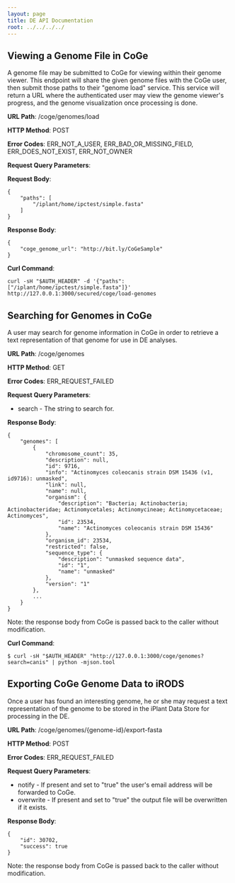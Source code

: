 ```yaml
---
layout: page
title: DE API Documentation
root: ../../../../
---
```


Viewing a Genome File in CoGe
-----------------------------

A genome file may be submitted to CoGe for viewing within their genome viewer. This endpoint will share the given genome files with the CoGe user, then submit those paths to their "genome load" service. This service will return a URL where the authenticated user may view the genome viewer's progress, and the genome visualization once processing is done.

__URL Path__: /coge/genomes/load

__HTTP Method__: POST

__Error Codes__: ERR_NOT_A_USER, ERR_BAD_OR_MISSING_FIELD, ERR_DOES_NOT_EXIST, ERR_NOT_OWNER

__Request Query Parameters__:

__Request Body__:

    {
        "paths": [
            "/iplant/home/ipctest/simple.fasta"
        ]
    }

__Response Body__:

    {
        "coge_genome_url": "http://bit.ly/CoGeSample"
    }

__Curl Command__:

    curl -sH "$AUTH_HEADER" -d '{"paths":["/iplant/home/ipctest/simple.fasta"]}' http://127.0.0.1:3000/secured/coge/load-genomes

Searching for Genomes in CoGe
-----------------------------

A user may search for genome information in CoGe in order to retrieve a text representation of that genome for use in DE analyses.

__URL Path__: /coge/genomes

__HTTP Method__: GET

__Error Codes__: ERR_REQUEST_FAILED

__Request Query Parameters__:

* search     - The string to search for.

__Response Body__:

    {
        "genomes": [
            {
                "chromosome_count": 35,
                "description": null,
                "id": 9716,
                "info": "Actinomyces coleocanis strain DSM 15436 (v1, id9716): unmasked",
                "link": null,
                "name": null,
                "organism": {
                    "description": "Bacteria; Actinobacteria; Actinobacteridae; Actinomycetales; Actinomycineae; Actinomycetaceae; Actinomyces",
                    "id": 23534,
                    "name": "Actinomyces coleocanis strain DSM 15436"
                },
                "organism_id": 23534,
                "restricted": false,
                "sequence_type": {
                    "description": "unmasked sequence data",
                    "id": "1",
                    "name": "unmasked"
                },
                "version": "1"
            },
            ...
        }
    }

Note: the response body from CoGe is passed back to the caller without modification.

__Curl Command__:

    $ curl -sH "$AUTH_HEADER" "http://127.0.0.1:3000/coge/genomes?search=canis" | python -mjson.tool

Exporting CoGe Genome Data to iRODS
-----------------------------------

Once a user has found an interesting genome, he or she may request a text representation of the genome to be stored in the iPlant Data Store for processing in the DE.

__URL Path__: /coge/genomes/{genome-id}/export-fasta

__HTTP Method__: POST

__Error Codes__: ERR_REQUEST_FAILED

__Request Query Parameters__:

* notify     - If present and set to "true" the user's email address will be forwarded to CoGe.
* overwrite  - If present and set to "true" the output file will be overwritten if it exists.

__Response Body__:

    {
        "id": 30702,
        "success": true
    }

Note: the response body from CoGe is passed back to the caller without modification.
